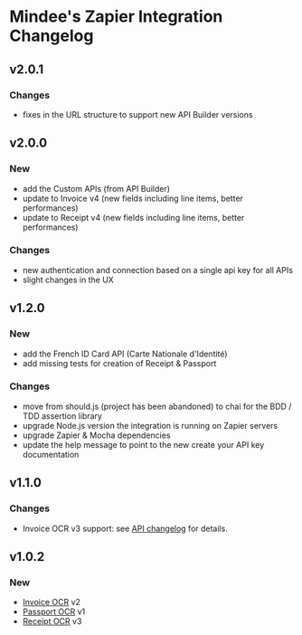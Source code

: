 # Mindee's Zapier Integration Changelog

## v2.0.1

### Changes 

- fixes in the URL structure to support new API Builder versions

## v2.0.0

### New

- add the Custom APIs (from API Builder)
- update to Invoice v4 (new fields including line items, better performances)
- update to Receipt v4 (new fields including line items, better performances)

### Changes

- new authentication and connection based on a single api key for all APIs
- slight changes in the UX

## v1.2.0

### New

- add the French ID Card API (Carte Nationale d'Identité)
- add missing tests for creation of Receipt & Passport

### Changes

- move from should.js (project has been abandoned) to chai for the BDD / TDD assertion library
- upgrade Node.js version the integration is running on Zapier servers
- upgrade Zapier & Mocha dependencies
- update the help message to point to the new create your API key documentation

## v1.1.0

### Changes

- Invoice OCR v3 support: see [API changelog](https://developers.mindee.com/docs/releases-notes-invoice-ocr#version-3) for details.

## v1.0.2

### New

- [Invoice OCR](https://developers.mindee.com/docs/invoice-ocr) v2
- [Passport OCR](https://developers.mindee.com/docs/passport-ocr) v1
- [Receipt OCR](https://developers.mindee.com/docs/receipt-ocr) v3
